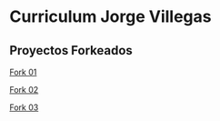# Curriculum Jorge Villegas

## Proyectos Forkeados

[Fork 01](https://github.com/jvillegas36/isra-osvaldo.github.io)

[Fork 02](https://github.com/jvillegas36/tobalpintoo.github.io)

[Fork 03](https://github.com/jvillegas36/valealvarezpalma.github.io)
